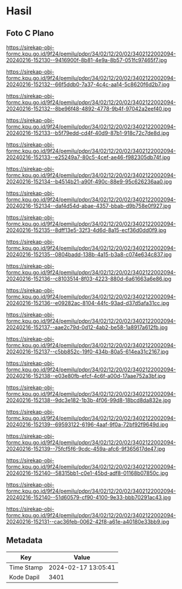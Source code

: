 # Hasil

## Foto C Plano

https://sirekap-obj-formc.kpu.go.id/9f24/pemilu/pdpr/34/02/12/20/02/3402122002094-20240216-152130--9416900f-8b81-4e9a-8b57-051fc97465f7.jpg

https://sirekap-obj-formc.kpu.go.id/9f24/pemilu/pdpr/34/02/12/20/02/3402122002094-20240216-152132--66f5ddb0-7a37-4c4c-aa14-5c8620f6d2b7.jpg

https://sirekap-obj-formc.kpu.go.id/9f24/pemilu/pdpr/34/02/12/20/02/3402122002094-20240216-152132--8be96f48-4892-4778-9b4f-97042a2eef40.jpg

https://sirekap-obj-formc.kpu.go.id/9f24/pemilu/pdpr/34/02/12/20/02/3402122002094-20240216-152133--b5f79edd-cd4f-40d9-87b1-918c72c7de8d.jpg

https://sirekap-obj-formc.kpu.go.id/9f24/pemilu/pdpr/34/02/12/20/02/3402122002094-20240216-152133--e25249a7-80c5-4cef-ae46-f982305db74f.jpg

https://sirekap-obj-formc.kpu.go.id/9f24/pemilu/pdpr/34/02/12/20/02/3402122002094-20240216-152134--b4514b21-a90f-490c-88e9-95c626236aa0.jpg

https://sirekap-obj-formc.kpu.go.id/9f24/pemilu/pdpr/34/02/12/20/02/3402122002094-20240216-152134--daf4d54d-abae-4357-bbab-d9b758e0f927.jpg

https://sirekap-obj-formc.kpu.go.id/9f24/pemilu/pdpr/34/02/12/20/02/3402122002094-20240216-152135--8dff13e5-32f3-4d6d-8a15-ecf36d0dd0f9.jpg

https://sirekap-obj-formc.kpu.go.id/9f24/pemilu/pdpr/34/02/12/20/02/3402122002094-20240216-152135--0804badd-138b-4a15-b3a8-c074e634c837.jpg

https://sirekap-obj-formc.kpu.go.id/9f24/pemilu/pdpr/34/02/12/20/02/3402122002094-20240216-152136--c8103514-8f03-4223-880d-6a61663a6e86.jpg

https://sirekap-obj-formc.kpu.go.id/9f24/pemilu/pdpr/34/02/12/20/02/3402122002094-20240216-152136--e09282ac-8104-44fc-93ad-d37d5afa31cc.jpg

https://sirekap-obj-formc.kpu.go.id/9f24/pemilu/pdpr/34/02/12/20/02/3402122002094-20240216-152137--aae2c79d-0d12-4ab2-be58-1a8917a612fb.jpg

https://sirekap-obj-formc.kpu.go.id/9f24/pemilu/pdpr/34/02/12/20/02/3402122002094-20240216-152137--c5bb852c-19f0-434b-80a5-614ea31c2167.jpg

https://sirekap-obj-formc.kpu.go.id/9f24/pemilu/pdpr/34/02/12/20/02/3402122002094-20240216-152138--e03e80fb-efcf-4c6f-a00d-17aae752a3bf.jpg

https://sirekap-obj-formc.kpu.go.id/9f24/pemilu/pdpr/34/02/12/20/02/3402122002094-20240216-152138--9dc3e182-1b3b-4f06-99d8-18bcd8da832e.jpg

https://sirekap-obj-formc.kpu.go.id/9f24/pemilu/pdpr/34/02/12/20/02/3402122002094-20240216-152139--69593122-6196-4aaf-9f0a-72bf92f9649d.jpg

https://sirekap-obj-formc.kpu.go.id/9f24/pemilu/pdpr/34/02/12/20/02/3402122002094-20240216-152139--75fcf5f6-9cdc-459a-afc6-9f365617de47.jpg

https://sirekap-obj-formc.kpu.go.id/9f24/pemilu/pdpr/34/02/12/20/02/3402122002094-20240216-152140--58315bb1-c0e1-45bd-adf8-01168b07850c.jpg

https://sirekap-obj-formc.kpu.go.id/9f24/pemilu/pdpr/34/02/12/20/02/3402122002094-20240216-152140--51d60579-cf90-4100-9e33-bbb70291ac43.jpg

https://sirekap-obj-formc.kpu.go.id/9f24/pemilu/pdpr/34/02/12/20/02/3402122002094-20240216-152131--cac36feb-0062-42f8-a61e-a40180e33bb9.jpg


## Metadata

| Key        | Value               |
| ---------- | ------------------- |
| Time Stamp | 2024-02-17 13:05:41 |
| Kode Dapil | 3401                |



